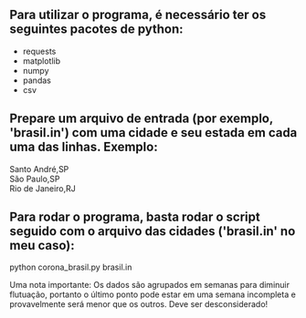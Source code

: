 ## Para utilizar o programa, é necessário ter os seguintes pacotes de python:
- requests
- matplotlib
- numpy
- pandas
- csv


## Prepare um arquivo de entrada (por exemplo, 'brasil.in') com uma cidade e seu estada em cada uma das linhas. Exemplo:

Santo André,SP\
São Paulo,SP\
Rio de Janeiro,RJ


## Para rodar o programa, basta rodar o script seguido com o arquivo das cidades ('brasil.in' no meu caso):

python corona_brasil.py brasil.in


Uma nota importante: Os dados são agrupados em semanas para diminuir flutuação, portanto o último ponto pode estar em uma semana incompleta e provavelmente será menor que os outros. Deve ser desconsiderado!
